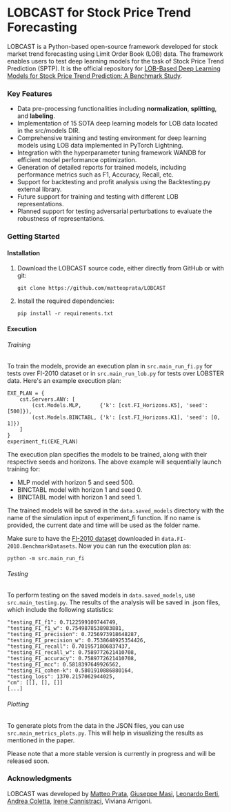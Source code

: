 # LOBCAST for Stock Price Trend Forecasting

LOBCAST is a Python-based open-source framework developed for stock market trend forecasting using Limit Order Book (LOB) data. The framework enables users to test deep learning models for the task of Stock Price Trend Prediction (SPTP). It is the official repository for [LOB-Based Deep Learning Models for Stock Price Trend Prediction: A Benchmark Study](https://arxiv.org/abs/2308.01915).



### Key Features
- Data pre-processing functionalities including **normalization**, **splitting**, and **labeling**.
- Implementation of 15 SOTA deep learning models for LOB data located in the src/models DIR. 
- Comprehensive training and testing environment for deep learning models using LOB data implemented in PyTorch Lightning.
- Integration with the hyperparameter tuning framework WANDB for efficient model performance optimization.
- Generation of detailed reports for trained models, including performance metrics such as F1, Accuracy, Recall, etc.
- Support for backtesting and profit analysis using the Backtesting.py external library.
- Future support for training and testing with different LOB representations.
- Planned support for testing adversarial perturbations to evaluate the robustness of representations.


### Getting Started
#### Installation 
1. Download the LOBCAST source code, either directly from GitHub or with git:
    ```
    git clone https://github.com/matteoprata/LOBCAST
    ```
2. Install the required dependencies:
    ```
    pip install -r requirements.txt
    ```

#### Execution
###### Training
To train the models, provide an execution plan in `src.main_run_fi.py` for tests over FI-2010 dataset or in `src.main_run_lob.py` for tests over LOBSTER data. 
Here's an example execution plan:

```
EXE_PLAN = {
    cst.Servers.ANY: [
        (cst.Models.MLP,      {'k': [cst.FI_Horizons.K5], 'seed': [500]}),
        (cst.Models.BINCTABL, {'k': [cst.FI_Horizons.K1], 'seed': [0, 1]})
    ]
}
experiment_fi(EXE_PLAN)
```

The execution plan specifies the models to be trained, along with their respective seeds and horizons. 
The above example will sequentially launch training for:

- MLP model with horizon 5 and seed 500.
- BINCTABL model with horizon 1 and seed 0.
- BINCTABL model with horizon 1 and seed 1.

The trained models will be saved in the `data.saved_models` directory with the name of the simulation input of experiment_fi function. 
If no name is provided, the current date and time will be used as the folder name.

Make sure to have the [FI-2010 dataset](https://etsin.fairdata.fi/dataset/73eb48d7-4dbc-4a10-a52a-da745b47a649/data) downloaded in `data.FI-2010.BenchmarkDatasets`. Now you can run the execution plan as:
```
python -m src.main_run_fi
```

###### Testing
To perform testing on the saved models in `data.saved_models`, use `src.main_testing.py`. 
The results of the analysis will be saved in .json files, which include the following statistics:

```
"testing_FI_f1": 0.7122599109744749,
"testing_FI_f1_w": 0.7549878538983881,
"testing_FI_precision": 0.7256973918648287,
"testing_FI_precision_w": 0.7538648925354426,
"testing_FI_recall": 0.7019571806837437,
"testing_FI_recall_w": 0.7589772621410708,
"testing_FI_accuracy": 0.7589772621410708,
"testing_FI_mcc": 0.5818397649926562,
"testing_FI_cohen-k": 0.5801910886880164,
"testing_loss": 1370.2157062944025,
"cm": [[], [], []]
[...]
```

###### Plotting
To generate plots from the data in the JSON files, you can use `src.main_metrics_plots.py`. This will help in visualizing the results as mentioned in the paper.

Please note that a more stable version is currently in progress and will be released soon.

### Acknowledgments
LOBCAST was developed by [Matteo Prata](https://github.com/matteoprata), [Giuseppe Masi](https://github.com/giuseppemasi99), [Leonardo Berti](https://github.com/LeonardoBerti00), [Andrea Coletta](https://github.com/Andrea94c), [Irene Cannistraci](https://github.com/icannistraci), Viviana Arrigoni. 
